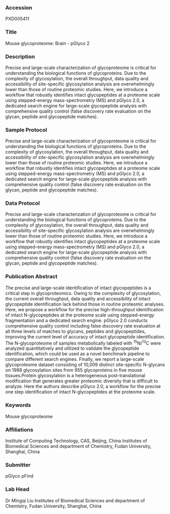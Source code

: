 ### Accession
PXD005411

### Title
Mouse glycoproteome: Brain -  pGlyco 2

### Description
Precise and large-scale characterization of glycoproteome is critical for understanding the biological functions of glycoproteins. Due to the complexity of glycosylation, the overall throughput, data quality and accessibility of site-specific glycosylation analysis are overwhelmingly lower than those of routine proteomic studies. Here, we introduce a workflow that robustly identifies intact glycopeptides at a proteome scale using stepped-energy mass-spectrometry (MS) and pGlyco 2.0, a dedicated search engine for large-scale glycopeptide analysis with comprehensive quality control (false discovery rate evaluation on the glycan, peptide and glycopeptide matches).

### Sample Protocol
Precise and large-scale characterization of glycoproteome is critical for understanding the biological functions of glycoproteins. Due to the complexity of glycosylation, the overall throughput, data quality and accessibility of site-specific glycosylation analysis are overwhelmingly lower than those of routine proteomic studies. Here, we introduce a workflow that robustly identifies intact glycopeptides at a proteome scale using stepped-energy mass-spectrometry (MS) and pGlyco 2.0, a dedicated search engine for large-scale glycopeptide analysis with comprehensive quality control (false discovery rate evaluation on the glycan, peptide and glycopeptide matches).

### Data Protocol
Precise and large-scale characterization of glycoproteome is critical for understanding the biological functions of glycoproteins. Due to the complexity of glycosylation, the overall throughput, data quality and accessibility of site-specific glycosylation analysis are overwhelmingly lower than those of routine proteomic studies. Here, we introduce a workflow that robustly identifies intact glycopeptides at a proteome scale using stepped-energy mass-spectrometry (MS) and pGlyco 2.0, a dedicated search engine for large-scale glycopeptide analysis with comprehensive quality control (false discovery rate evaluation on the glycan, peptide and glycopeptide matches).

### Publication Abstract
The precise and large-scale identification of intact glycopeptides is a critical step in glycoproteomics. Owing to the complexity of glycosylation, the current overall throughput, data quality and accessibility of intact glycopeptide identification lack behind those in routine proteomic analyses. Here, we propose a workflow for the precise high-throughput identification of intact N-glycopeptides at the proteome scale using stepped-energy fragmentation and a dedicated search engine. pGlyco 2.0 conducts comprehensive quality control including false discovery rate evaluation at all three levels of matches to glycans, peptides and glycopeptides, improving the current level of accuracy of intact glycopeptide identification. The N-glycoproteome of samples metabolically labeled with <sup>15</sup>N/<sup>13</sup>C were analyzed quantitatively and utilized to validate the glycopeptide identification, which could be used as a novel benchmark pipeline to compare different search engines. Finally, we report a large-scale glycoproteome dataset consisting of 10,009 distinct site-specific N-glycans on 1988 glycosylation sites from 955 glycoproteins in five mouse tissues.Protein glycosylation is a heterogeneous post-translational modification that generates greater proteomic diversity that is difficult to analyze. Here the authors describe pGlyco 2.0, a workflow for the precise one step identification of intact N-glycopeptides at the proteome scale.

### Keywords
Mouse glycoproteome

### Affiliations
Institute of Computing Technology, CAS, Beijing, China
Institutes of Biomedical Sciences and department of Chemistry, Fudan University, Shanghai, China

### Submitter
pGlyco pFind

### Lab Head
Dr Mingqi Liu
Institutes of Biomedical Sciences and department of Chemistry, Fudan University, Shanghai, China


